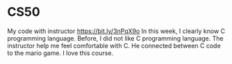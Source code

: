 # CS50
My code with instructor https://bit.ly/3nPqX9o
In this week, I clearly know C programming language.
Before, I did not like C programming language.
The instructor help me feel comfortable with C.
He connected between C code to the mario game.
I love this course.

